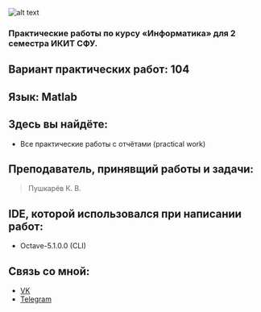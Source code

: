 ![alt text](http://ikit.sfu-kras.ru/files/ikit/RCd9ruiSIVw.jpg)

### Практические работы по курсу «Информатика» для 2 семестра ИКИТ СФУ.

## Вариант практических работ: 104

## Язык: Matlab

## Здесь вы найдёте: 
* Все практические работы с отчётами (practical work)

## Преподаватель, принявщий работы и задачи:
> Пушкарёв К. В. 

## IDE, которой использовался при написании работ:
* Octave-5.1.0.0 (CLI)

## Связь со мной: 
* [VK](https://vk.com/zloysergunya)
* [Telegram](https://t.me/zloysergunya)
